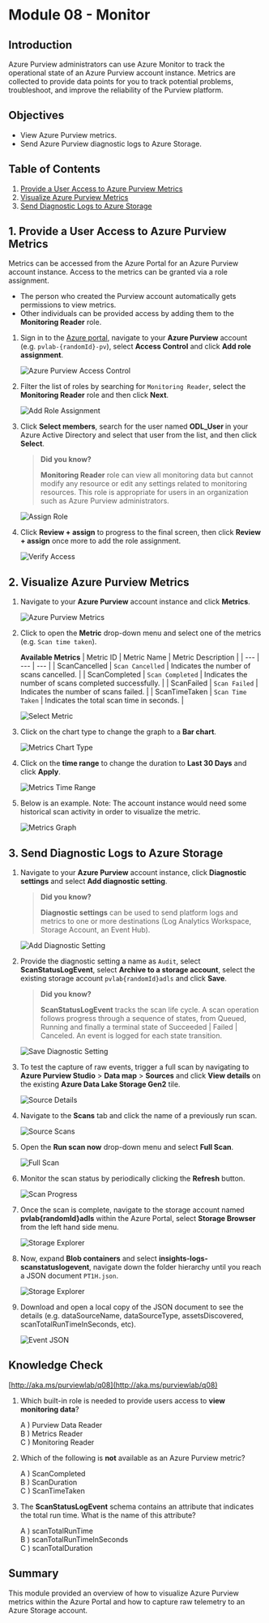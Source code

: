 # Module 08 - Monitor

## Introduction

Azure Purview administrators can use Azure Monitor to track the operational state of an Azure Purview account instance. Metrics are collected to provide data points for you to track potential problems, troubleshoot, and improve the reliability of the Purview platform.

## Objectives

* View Azure Purview metrics.
* Send Azure Purview diagnostic logs to Azure Storage.

## Table of Contents

1. [Provide a User Access to Azure Purview Metrics](#1-provide-a-user-access-to-azure-purview-metrics)
2. [Visualize Azure Purview Metrics](#2-visualize-azure-purview-metrics)
3. [Send Diagnostic Logs to Azure Storage](#3-send-diagnostic-logs-to-azure-storage)

## 1. Provide a User Access to Azure Purview Metrics

Metrics can be accessed from the Azure Portal for an Azure Purview account instance. Access to the metrics can be granted via a role assignment.
* The person who created the Purview account automatically gets permissions to view metrics.
* Other individuals can be provided access by adding them to the **Monitoring Reader** role.

1. Sign in to the [Azure portal](https://portal.azure.com), navigate to your **Azure Purview** account (e.g. `pvlab-{randomId}-pv`), select **Access Control** and click **Add role assignment**.

    ![Azure Purview Access Control](../images/module08/08.01-purview-access.png)

2. Filter the list of roles by searching for `Monitoring Reader`, select the **Monitoring Reader** role and then click **Next**.

    ![Add Role Assignment](../images/module08/08.02-access-add.png)

3. Click **Select members**, search for the user named **ODL_User <inject key="DeploymentID" enableCopy="false" />** in your Azure Active Directory and select that user from the list, and then click **Select**.

    > **Did you know?**
    >
    > **Monitoring Reader** role can view all monitoring data but cannot modify any resource or edit any settings related to monitoring resources. This role is appropriate for users in an organization such as Azure Purview administrators.

    ![Assign Role](../images/module08/roleassignment.png)

4. Click **Review + assign** to progress to the final screen, then click **Review + assign** once more to add the role assignment.

    ![Verify Access](../images/module08/08.04-access-verify.png)

## 2. Visualize Azure Purview Metrics

1. Navigate to your **Azure Purview** account instance and click **Metrics**.

    ![Azure Purview Metrics](../images/module08/08.05-purview-metrics.png)

2. Click to open the **Metric** drop-down menu and select one of the metrics (e.g. `Scan time taken`).

    **Available Metrics**
    | Metric ID  | Metric Name | Metric Description |
    | --- | --- | --- |
    | ScanCancelled | `Scan Cancelled` | Indicates the number of scans cancelled. |
    | ScanCompleted | `Scan Completed` | Indicates the number of scans completed successfully. |
    | ScanFailed | `Scan Failed` | Indicates the number of scans failed. |
    | ScanTimeTaken | `Scan Time Taken` | Indicates the total scan time in seconds. |

    ![Select Metric](../images/module08/08.06-metrics-select.png)

3. Click on the chart type to change the graph to a **Bar chart**.

    ![Metrics Chart Type](../images/module08/08.07-metrics-chart.png)

4. Click on the **time range** to change the duration to **Last 30 Days** and click **Apply**.

    ![Metrics Time Range](../images/module08/08.08-metrics-range.png)

5. Below is an example. Note: The account instance would need some historical scan activity in order to visualize the metric. 

    ![Metrics Graph](../images/module08/08.09-metrics-graph.png)

## 3. Send Diagnostic Logs to Azure Storage

1. Navigate to your **Azure Purview** account instance, click **Diagnostic settings** and select **Add diagnostic setting**.

    > **Did you know?**
    >
    > **Diagnostic settings** can be used to send platform logs and metrics to one or more destinations (Log Analytics Workspace, Storage Account, an Event Hub).

    ![Add Diagnostic Setting](../images/module08/08.14-diagnostic-add.png)

2. Provide the diagnostic setting a name as `Audit`, select **ScanStatusLogEvent**, select **Archive to a storage account**, select the existing storage account `pvlab{randomId}adls` and click **Save**.

    > **Did you know?**
    >
    > **ScanStatusLogEvent** tracks the scan life cycle. A scan operation follows progress through a sequence of states, from Queued, Running and finally a terminal state of Succeeded | Failed | Canceled. An event is logged for each state transition.

    ![Save Diagnostic Setting](../images/module08/08.15-diagnostic-save.png)

3. To test the capture of raw events, trigger a full scan by navigating to **Azure Purview Studio** > **Data map** > **Sources** and click **View details** on the existing **Azure Data Lake Storage Gen2** tile.

    ![Source Details](../images/module08/pvcl6.1.png)

4. Navigate to the **Scans** tab and click the name of a previously run scan.

    ![Source Scans](../images/module08/08.17-sources-scans-1.1.png)

5. Open the **Run scan now** drop-down menu and select **Full Scan**.

    ![Full Scan](../images/module08/08.18-scan-full-1.1.png)

6. Monitor the scan status by periodically clicking the **Refresh** button.

    ![Scan Progress](../images/module08/08.19-scan-progress-1.1.png)

7. Once the scan is complete, navigate to the storage account named **pvlab{randomId}adls** within the Azure Portal, select **Storage Browser** from the left hand side menu.

    ![Storage Explorer](../images/module08/08.20-storage-explorer-1.1.png)

8. Now, expand **Blob containers** and select **insights-logs-scanstatuslogevent**, navigate down the folder hierarchy until you reach a JSON document `PT1H.json`.

    ![Storage Explorer](../images/module08/08.20-storage-explorer-1.png)

8. Download and open a local copy of the JSON document to see the details (e.g. dataSourceName, dataSourceType, assetsDiscovered, scanTotalRunTimeInSeconds, etc).

    ![Event JSON](../images/module08/08.21-event-json.png)

## Knowledge Check

[http://aka.ms/purviewlab/q08](http://aka.ms/purviewlab/q08)

1. Which built-in role is needed to provide users access to **view monitoring data**?

    A ) Purview Data Reader  
    B ) Metrics Reader  
    C ) Monitoring Reader

2. Which of the following is **not** available as an Azure Purview metric?

    A ) ScanCompleted  
    B ) ScanDuration  
    C ) ScanTimeTaken

3. The **ScanStatusLogEvent** schema contains an attribute that indicates the total run time. What is the name of this attribute?

    A ) scanTotalRunTime  
    B ) scanTotalRunTimeInSeconds  
    C ) scanTotalDuration

## Summary

This module provided an overview of how to visualize Azure Purview metrics within the Azure Portal and how to capture raw telemetry to an Azure Storage account.
